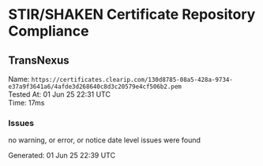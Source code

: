 # STIR/SHAKEN Certificate Repository Compliance

## TransNexus

Name: `https://certificates.clearip.com/130d8785-08a5-428a-9734-e37a9f3641a6/4afde3d268640c8d3c20579e4cf506b2.pem`\
Tested At: 01 Jun 25 22:31 UTC\
Time: 17ms

### Issues

no warning, or error, or notice date level issues were found

Generated: 01 Jun 25 22:39 UTC
